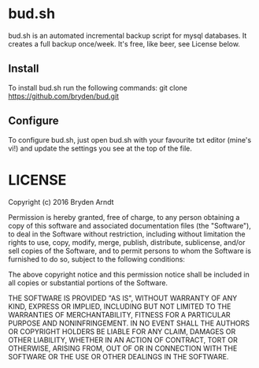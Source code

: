 bud.sh
==============
bud.sh is an automated incremental backup script for mysql databases. It creates a full backup once/week. It's free, like beer, see License below.


Install
--------------
To install bud.sh run the following commands:
  git clone https://github.com/bryden/bud.git

Configure
--------------
To configure bud.sh, just open bud.sh with your favourite txt editor (mine's vi!) and update the settings you see at the top of the file.

LICENSE
=================
Copyright (c) 2016 Bryden Arndt


Permission is hereby granted, free of charge, to any person obtaining a copy of this software and associated documentation files (the "Software"), to deal in the Software without restriction, including without limitation the rights to use, copy, modify, merge, publish, distribute, sublicense, and/or sell copies of the Software, and to permit persons to whom the Software is furnished to do so, subject to the following conditions:

The above copyright notice and this permission notice shall be included in all copies or substantial portions of the Software.

THE SOFTWARE IS PROVIDED "AS IS", WITHOUT WARRANTY OF ANY KIND, EXPRESS OR IMPLIED, INCLUDING BUT NOT LIMITED TO THE WARRANTIES OF MERCHANTABILITY, FITNESS FOR A PARTICULAR PURPOSE AND NONINFRINGEMENT. IN NO EVENT SHALL THE AUTHORS OR COPYRIGHT HOLDERS BE LIABLE FOR ANY CLAIM, DAMAGES OR OTHER LIABILITY, WHETHER IN AN ACTION OF CONTRACT, TORT OR OTHERWISE, ARISING FROM, OUT OF OR IN CONNECTION WITH THE SOFTWARE OR THE USE OR OTHER DEALINGS IN THE SOFTWARE.
